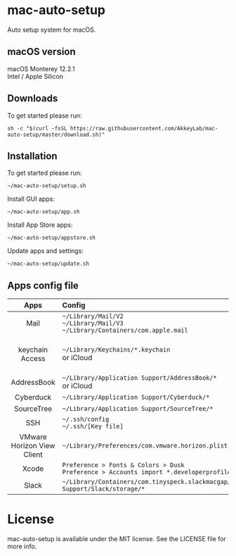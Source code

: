 # mac-auto-setup
Auto setup system for macOS.

## macOS version
macOS Monterey 12.2.1<br>
Intel / Apple Silicon

## Downloads
To get started please run:
```
sh -c "$(curl -fsSL https://raw.githubusercontent.com/AkkeyLab/mac-auto-setup/master/download.sh)"
```

## Installation
To get started please run:
```
~/mac-auto-setup/setup.sh
```
Install GUI apps:
```
~/mac-auto-setup/app.sh
```
Install App Store apps:
```
~/mac-auto-setup/appstore.sh
```
Update apps and settings:
```
~/mac-auto-setup/update.sh
```

## Apps config file
| Apps | Config | Remarks |
|:----------:|:-----------|:-------------|
|Mail|`~/Library/Mail/V2`<br>`~/Library/Mail/V3`<br>`~/Library/Containers/com.apple.mail`|No save password|
|keychain Access|`~/Library/Keychains/*.keychain`<br>or iCloud|keychain password is login password|
|AddressBook|`~/Library/Application Support/AddressBook/*`<br>or iCloud|-|
|Cyberduck|`~/Library/Application Support/Cyberduck/*`|-|
|SourceTree|`~/Library/Application Support/SourceTree/*`|-|
|SSH|`~/.ssh/config`<br>`~/.ssh/[Key file]`|-|
|VMware Horizon View Client|`~/Library/Preferences/com.vmware.horizon.plist`|-|
|Xcode|`Preference > Fonts & Colors > Dusk`<br>`Preference > Accounts import *.developerprofile`|-|
|Slack|`~/Library/Containers/com.tinyspeck.slackmacgap/Data/Library/Application Support/Slack/storage/*`|-|

# License
mac-auto-setup is available under the MIT license. See the LICENSE file for more info.
